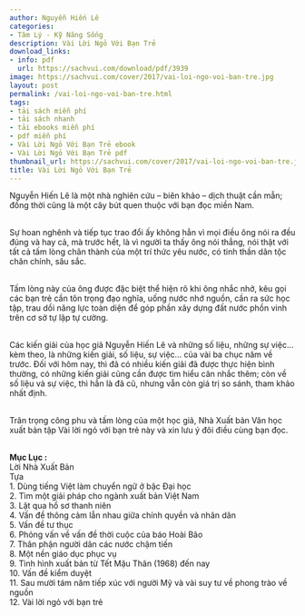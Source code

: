 ```yaml
---
author: Nguyễn Hiến Lê
categories:
- Tâm Lý - Kỹ Năng Sống
description: Vài Lời Ngỏ Với Bạn Trẻ
download_links:
- info: pdf
  url: https://sachvui.com/download/pdf/3939
image: https://sachvui.com/cover/2017/vai-loi-ngo-voi-ban-tre.jpg
layout: post
permalink: /vai-loi-ngo-voi-ban-tre.html
tags:
- tải sách miễn phí
- tải sách nhanh
- tải ebooks miễn phí
- pdf miễn phí
- Vài Lời Ngỏ Với Bạn Trẻ ebook
- Vài Lời Ngỏ Với Bạn Trẻ pdf
thumbnail_url: https://sachvui.com/cover/2017/vai-loi-ngo-voi-ban-tre.jpg
title: Vài Lời Ngỏ Với Bạn Trẻ
---
```


 <div class="item-desc text-justify"> <p>Nguyễn Hiến Lê là một nhà nghiên cứu – biên khảo – dịch thuật cần mẫn; đồng thời cũng là một cây bút quen thuộc với bạn đọc miền Nam.</p><p><br>Sự hoan nghênh và tiếp tục trao đổi ấy không hẳn vì mọi điều ông nói ra đều đúng và hay cả, mà trước hết, là vì người ta thấy ông nói thẳng, nói thật với tất cả tấm lòng chân thành của một trí thức yêu nước, có tinh thần dân tộc chân chính, sâu sắc.</p><p><br>Tấm lòng này của ông được đặc biệt thể hiện rõ khi ông nhắc nhở, kêu gọi các bạn trẻ cần tôn trọng đạo nghĩa, uống nước nhớ nguồn, cần ra sức học tập, trau dồi năng lực toàn diện để góp phần xây dựng đất nước phồn vinh trên cơ sở tự lập tự cường.</p><p><br>Các kiến giải của học giả Nguyễn Hiến Lê và những số liệu, những sự việc… kèm theo, là những kiến giải, số liệu, sự việc… của vài ba chục năm về trước. Đối với hôm nay, thì đã có nhiều kiến giải đã được thực hiện bình thường, có những kiến giải cũng cần được tìm hiểu cân nhắc thêm; còn về số liệu và sự việc, thì hẳn là đã cũ, nhưng vẫn còn giá trị so sánh, tham khảo nhất định.</p><p><br>Trân trọng công phu và tấm lòng của một học giả, Nhà Xuất bản Văn học xuất bản tập Vài lời ngỏ với bạn trẻ này và xin lưu ý đôi điều cùng bạn đọc.</p><p><br><strong>Mục Lục :</strong><br>Lời Nhà Xuất Bản<br>Tựa<br>1. Dùng tiếng Việt làm chuyển ngữ ở bậc Đại học<br>2. Tìm một giải pháp cho ngành xuất bản Việt Nam<br>3. Lật qua hồ sơ thanh niên<br>4. Vấn đề thông cảm lẫn nhau giữa chính quyền và nhân dân<br>5. Vấn đề tư thục<br>6. Phỏng vấn về vấn đề thời cuộc của báo Hoài Bão<br>7. Thân phận người dân các nước chậm tiến<br>8. Một nền giáo dục phục vụ<br>9. Tình hình xuất bản từ Tết Mậu Thân (1968) đến nay<br>10. Vấn đề kiểm duyệt<br>11. Sau mười tám năm tiếp xúc với người Mỹ và vài suy tư về phong trào về nguồn<br>12. Vài lời ngỏ với bạn trẻ</p> </div>